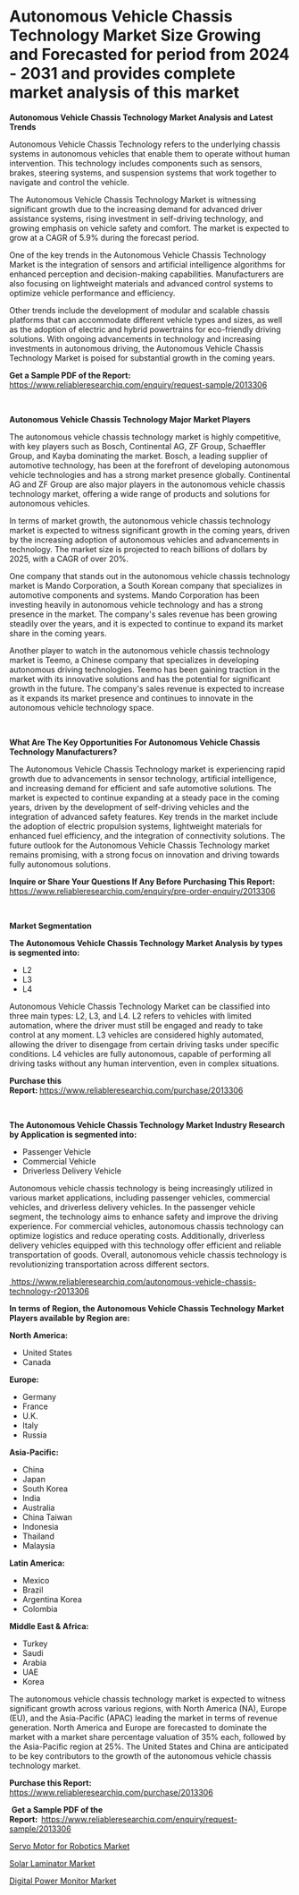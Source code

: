 <p><h1>Autonomous Vehicle Chassis Technology Market Size Growing and Forecasted for period from 2024 - 2031 and provides complete market analysis of this market</h1></p><p><strong>Autonomous Vehicle Chassis Technology Market Analysis and Latest Trends</strong></p>
<p><p>Autonomous Vehicle Chassis Technology refers to the underlying chassis systems in autonomous vehicles that enable them to operate without human intervention. This technology includes components such as sensors, brakes, steering systems, and suspension systems that work together to navigate and control the vehicle.</p><p>The Autonomous Vehicle Chassis Technology Market is witnessing significant growth due to the increasing demand for advanced driver assistance systems, rising investment in self-driving technology, and growing emphasis on vehicle safety and comfort. The market is expected to grow at a CAGR of 5.9% during the forecast period.</p><p>One of the key trends in the Autonomous Vehicle Chassis Technology Market is the integration of sensors and artificial intelligence algorithms for enhanced perception and decision-making capabilities. Manufacturers are also focusing on lightweight materials and advanced control systems to optimize vehicle performance and efficiency.</p><p>Other trends include the development of modular and scalable chassis platforms that can accommodate different vehicle types and sizes, as well as the adoption of electric and hybrid powertrains for eco-friendly driving solutions. With ongoing advancements in technology and increasing investments in autonomous driving, the Autonomous Vehicle Chassis Technology Market is poised for substantial growth in the coming years.</p></p>
<p><strong>Get a Sample PDF of the Report:&nbsp;</strong> <a href="https://www.reliableresearchiq.com/enquiry/request-sample/2013306">https://www.reliableresearchiq.com/enquiry/request-sample/2013306</a></p>
<p>&nbsp;</p>
<p><strong>Autonomous Vehicle Chassis Technology Major Market Players</strong></p>
<p><p>The autonomous vehicle chassis technology market is highly competitive, with key players such as Bosch, Continental AG, ZF Group, Schaeffler Group, and Kayba dominating the market. Bosch, a leading supplier of automotive technology, has been at the forefront of developing autonomous vehicle technologies and has a strong market presence globally. Continental AG and ZF Group are also major players in the autonomous vehicle chassis technology market, offering a wide range of products and solutions for autonomous vehicles.</p><p>In terms of market growth, the autonomous vehicle chassis technology market is expected to witness significant growth in the coming years, driven by the increasing adoption of autonomous vehicles and advancements in technology. The market size is projected to reach billions of dollars by 2025, with a CAGR of over 20%.</p><p>One company that stands out in the autonomous vehicle chassis technology market is Mando Corporation, a South Korean company that specializes in automotive components and systems. Mando Corporation has been investing heavily in autonomous vehicle technology and has a strong presence in the market. The company's sales revenue has been growing steadily over the years, and it is expected to continue to expand its market share in the coming years.</p><p>Another player to watch in the autonomous vehicle chassis technology market is Teemo, a Chinese company that specializes in developing autonomous driving technologies. Teemo has been gaining traction in the market with its innovative solutions and has the potential for significant growth in the future. The company's sales revenue is expected to increase as it expands its market presence and continues to innovate in the autonomous vehicle technology space.</p></p>
<p>&nbsp;</p>
<p><strong>What Are The Key Opportunities For Autonomous Vehicle Chassis Technology Manufacturers?</strong></p>
<p><p>The Autonomous Vehicle Chassis Technology market is experiencing rapid growth due to advancements in sensor technology, artificial intelligence, and increasing demand for efficient and safe automotive solutions. The market is expected to continue expanding at a steady pace in the coming years, driven by the development of self-driving vehicles and the integration of advanced safety features. Key trends in the market include the adoption of electric propulsion systems, lightweight materials for enhanced fuel efficiency, and the integration of connectivity solutions. The future outlook for the Autonomous Vehicle Chassis Technology market remains promising, with a strong focus on innovation and driving towards fully autonomous solutions.</p></p>
<p><strong>Inquire or Share Your Questions If Any Before Purchasing This Report:</strong> <a href="https://www.reliableresearchiq.com/enquiry/pre-order-enquiry/2013306">https://www.reliableresearchiq.com/enquiry/pre-order-enquiry/2013306</a></p>
<p>&nbsp;</p>
<p><strong>Market Segmentation</strong></p>
<p><strong>The Autonomous Vehicle Chassis Technology Market Analysis by types is segmented into:</strong></p>
<p><ul><li>L2</li><li>L3</li><li>L4</li></ul></p>
<p><p>Autonomous Vehicle Chassis Technology Market can be classified into three main types: L2, L3, and L4. L2 refers to vehicles with limited automation, where the driver must still be engaged and ready to take control at any moment. L3 vehicles are considered highly automated, allowing the driver to disengage from certain driving tasks under specific conditions. L4 vehicles are fully autonomous, capable of performing all driving tasks without any human intervention, even in complex situations.</p></p>
<p><strong>Purchase this Report:&nbsp;</strong><a href="https://www.reliableresearchiq.com/purchase/2013306">https://www.reliableresearchiq.com/purchase/2013306</a></p>
<p>&nbsp;</p>
<p><strong>The Autonomous Vehicle Chassis Technology Market Industry Research by Application is segmented into:</strong></p>
<p><ul><li>Passenger Vehicle</li><li>Commercial Vehicle</li><li>Driverless Delivery Vehicle</li></ul></p>
<p><p>Autonomous vehicle chassis technology is being increasingly utilized in various market applications, including passenger vehicles, commercial vehicles, and driverless delivery vehicles. In the passenger vehicle segment, the technology aims to enhance safety and improve the driving experience. For commercial vehicles, autonomous chassis technology can optimize logistics and reduce operating costs. Additionally, driverless delivery vehicles equipped with this technology offer efficient and reliable transportation of goods. Overall, autonomous vehicle chassis technology is revolutionizing transportation across different sectors.</p></p>
<p><a href="https://www.reliableresearchiq.com/autonomous-vehicle-chassis-technology-r2013306">&nbsp;https://www.reliableresearchiq.com/autonomous-vehicle-chassis-technology-r2013306</a></p>
<p><strong>In terms of Region, the Autonomous Vehicle Chassis Technology Market Players available by Region are:</strong></p>
<p>
    <p> <strong> North America: </strong>
        <ul>
            <li>United States</li>
            <li>Canada</li>
        </ul>
        </p> 
    <p> <strong> Europe: </strong>
        <ul>
            <li>Germany</li>
            <li>France</li>
            <li>U.K.</li>
            <li>Italy</li>
            <li>Russia</li>
        </ul>
        </p> 
    <p> <strong> Asia-Pacific: </strong>
        <ul>
            <li>China</li>
            <li>Japan</li>
            <li>South Korea</li>
            <li>India</li>
            <li>Australia</li>
            <li>China Taiwan</li>
            <li>Indonesia</li>
            <li>Thailand</li>
            <li>Malaysia</li>
        </ul>
        </p> 
    <p> <strong> Latin America: </strong>
        <ul>
            <li>Mexico</li>
            <li>Brazil</li>
            <li>Argentina Korea</li>
            <li>Colombia</li>
        </ul>
        </p> 
    <p> <strong> Middle East & Africa: </strong>
        <ul>
            <li>Turkey</li>
            <li>Saudi</li>
            <li>Arabia</li>
            <li>UAE</li>
            <li>Korea</li>
        </ul>
    </p>
    </p>
<p><p>The autonomous vehicle chassis technology market is expected to witness significant growth across various regions, with North America (NA), Europe (EU), and the Asia-Pacific (APAC) leading the market in terms of revenue generation. North America and Europe are forecasted to dominate the market with a market share percentage valuation of 35% each, followed by the Asia-Pacific region at 25%. The United States and China are anticipated to be key contributors to the growth of the autonomous vehicle chassis technology market.</p></p>
<p><strong>Purchase this Report: </strong><a href="https://www.reliableresearchiq.com/purchase/2013306">https://www.reliableresearchiq.com/purchase/2013306</a></p>
<p>&nbsp;<strong>Get a Sample PDF of the Report:&nbsp;&nbsp;</strong><a href="https://www.reliableresearchiq.com/enquiry/request-sample/2013306">https://www.reliableresearchiq.com/enquiry/request-sample/2013306</a></p>
<p><strong></strong></p>
<p><p><a href="https://medium.com/@tedbrakus/servo-motor-for-robotics-market-global-market-share-and-ranking-overall-sales-and-demand-a6abfd204eeb">Servo Motor for Robotics Market</a></p><p><a href="https://medium.com/@eliasman59/solar-laminator-market-size-share-analysis-growth-trends-forecasts-2024-2031-ce56436fc6ec">Solar Laminator Market</a></p><p><a href="https://medium.com/@charityrice1939/exploring-digital-power-monitor-market-dynamics-global-trends-and-future-growth-prospects-2024-9cb399dfeb76">Digital Power Monitor Market</a></p></p>
